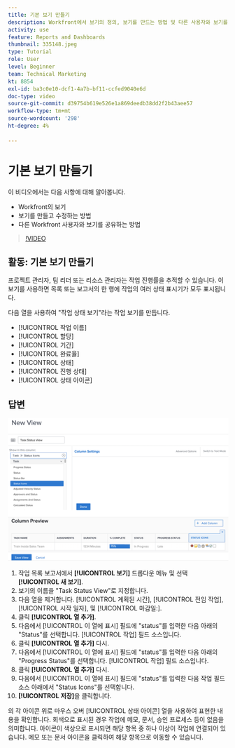 ```yaml
---
title: 기본 보기 만들기
description: Workfront에서 보기의 정의, 보기를 만드는 방법 및 다른 사용자와 보기를 공유하는 방법에 대해 알아봅니다.
activity: use
feature: Reports and Dashboards
thumbnail: 335148.jpeg
type: Tutorial
role: User
level: Beginner
team: Technical Marketing
kt: 8854
exl-id: ba3c0e10-dcf1-4a7b-bf11-ccfed9040e6d
doc-type: video
source-git-commit: d39754b619e526e1a869deedb38dd2f2b43aee57
workflow-type: tm+mt
source-wordcount: '298'
ht-degree: 4%

---
```


# 기본 보기 만들기

이 비디오에서는 다음 사항에 대해 알아봅니다.

* Workfront의 보기
* 보기를 만들고 수정하는 방법
* 다른 Workfront 사용자와 보기를 공유하는 방법

>[!VIDEO](https://video.tv.adobe.com/v/335148/?quality=12)

## 활동: 기본 보기 만들기

프로젝트 관리자, 팀 리더 또는 리소스 관리자는 작업 진행률을 추적할 수 있습니다. 이 보기를 사용하면 목록 또는 보고서의 한 행에 작업의 여러 상태 표시기가 모두 표시됩니다.

다음 열을 사용하여 &quot;작업 상태 보기&quot;라는 작업 보기를 만듭니다.

* [!UICONTROL 작업 이름]
* [!UICONTROL 할당]
* [!UICONTROL 기간]
* [!UICONTROL 완료율]
* [!UICONTROL 상태]
* [!UICONTROL 진행 상태]
* [!UICONTROL 상태 아이콘]

## 답변

![새 보기를 만들 화면 이미지](assets/view-exercise.png)

1. 작업 목록 보고서에서 **[!UICONTROL 보기]** 드롭다운 메뉴 및 선택 **[!UICONTROL 새 보기]**.
1. 보기의 이름을 &quot;Task Status View&quot;로 지정합니다.
1. 다음 열을 제거합니다. [!UICONTROL 계획된 시간], [!UICONTROL 전임 작업], [!UICONTROL 시작 일자], 및 [!UICONTROL 마감일:].
1. 클릭 **[!UICONTROL 열 추가]**.
1. 다음에서 [!UICONTROL 이 열에 표시] 필드에 &quot;status&quot;를 입력한 다음 아래의 &quot;Status&quot;를 선택합니다. [!UICONTROL 작업] 필드 소스입니다.
1. 클릭 **[!UICONTROL 열 추가]** 다시.
1. 다음에서 [!UICONTROL 이 열에 표시] 필드에 &quot;status&quot;를 입력한 다음 아래의 &quot;Progress Status&quot;를 선택합니다. [!UICONTROL 작업] 필드 소스입니다.
1. 클릭 **[!UICONTROL 열 추가]** 다시.
1. 다음에서 [!UICONTROL 이 열에 표시] 필드에 &quot;status&quot;를 입력한 다음 작업 필드 소스 아래에서 &quot;Status Icons&quot;를 선택합니다.
1. **[!UICONTROL 저장]**&#x200B;을 클릭합니다.

의 각 아이콘 위로 마우스 오버 [!UICONTROL 상태 아이콘] 열을 사용하여 표현한 내용을 확인합니다. 회색으로 표시된 경우 작업에 메모, 문서, 승인 프로세스 등이 없음을 의미합니다. 아이콘이 색상으로 표시되면 해당 항목 중 하나 이상이 작업에 연결되어 있습니다. 메모 또는 문서 아이콘을 클릭하여 해당 항목으로 이동할 수 있습니다.
